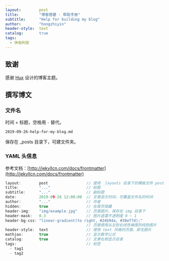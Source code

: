 ```yaml
---
layout:        post
title:         "博客搭建 · 帮助手册"
subtitle:      "Help for building my blog"
author:        "hongzhiyin"
header-style:  text
catalog:       true
tags:
  - 休伯利安
---
```


## 致谢

感谢 [Hux](https://huangxuan.me) 设计的博客主题。

## 撰写博文

### 文件名

时间 + 标题，空格用 `-` 替代。

```
2019-09-26-help-for-my-blog.md
```

保存在 _posts 目录下，可建文件夹。

### YAML 头信息

参考文档：[http://jekyllcn.com/docs/frontmatter](http://jekyllcn.com/docs/frontmatter) 

```c
layout:        post                 // 使用 _layouts 目录下的模板文件 post
title:         "..."                // 标题
subtitle:      "..."                // 副标题
date:          2019-09-26 12:00:00  // 文章显示时间，可覆盖文件名的时间
author:        "..."                // 作者
hidden:        true                 // 在首页隐藏
header-img:    "img/example.jpg"    // 页眉图片，保存在 img 目录下
header-mask:   0.3                  // 图片遮罩不透明度 0 ~ 1
header-bg-css: "linear-gradient(to right, #24b94a, #38ef7d);"
                                    // 页眉使用从左到右线性梯度的纯色图片
header-style:  text                 // 使用 text 风格的页眉，即无图片
mathjax:       true                 // 显示数学公式
catalog:       true                 // 文章右侧显示目录
tags:                               // 标签
  - tag1
  - tag2
```


